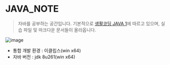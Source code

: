 # JAVA_NOTE
> 자바를 공부하는 공간입니다. 기본적으로 [생활코딩 JAVA 1](https://opentutorials.org/course/3930)에 따르고 있으며, 실습 파일 및 마크다운 문서들이 올라옵니다. 

![image](https://user-images.githubusercontent.com/58945760/93890264-1ff52c00-fd25-11ea-893e-5a2ea43ccc35.png)

- 통합 개발 환경 : 이클립스(win x64)
- 자바 버전 : jdk 8u261(win x64)
